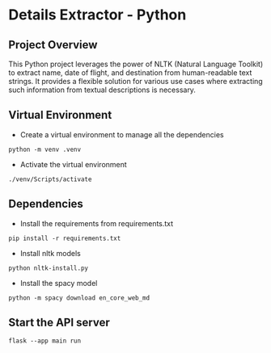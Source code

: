 # Details Extractor - Python

## Project Overview

This Python project leverages the power of NLTK (Natural Language Toolkit) to extract name, date of flight, and destination from human-readable text strings. It provides a flexible solution for various use cases where extracting such information from textual descriptions is necessary.

## Virtual Environment
- Create a virtual environment to manage all the dependencies
```shell
python -m venv .venv
```
- Activate the virtual environment
```shell
./venv/Scripts/activate
```

## Dependencies
- Install the requirements from requirements.txt
```shell
pip install -r requirements.txt
```
- Install nltk models
```shell
python nltk-install.py
```

- Install the spacy model
```shell
python -m spacy download en_core_web_md
```

## Start the API server
```shell
flask --app main run
```
